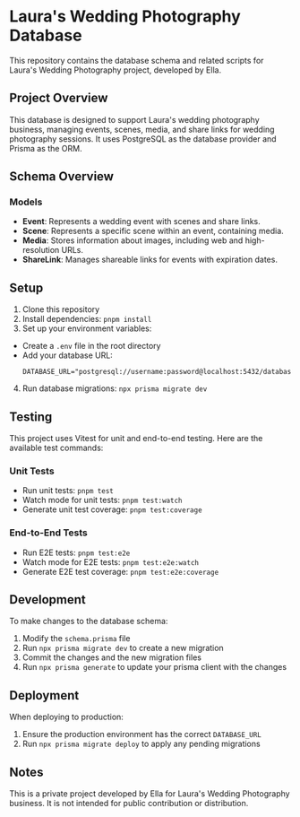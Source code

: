 # Laura's Wedding Photography Database
This repository contains the database schema and related scripts for Laura's Wedding Photography project, developed by Ella.

## Project Overview
This database is designed to support Laura's wedding photography business, managing events, scenes, media, and share links for wedding photography sessions. It uses PostgreSQL as the database provider and Prisma as the ORM.

## Schema Overview

### Models
- **Event**: Represents a wedding event with scenes and share links.
- **Scene**: Represents a specific scene within an event, containing media.
- **Media**: Stores information about images, including web and high-resolution URLs.
- **ShareLink**: Manages shareable links for events with expiration dates.

## Setup
1. Clone this repository
2. Install dependencies: `pnpm install`
3. Set up your environment variables:
- Create a `.env` file in the root directory
- Add your database URL:
  ```
  DATABASE_URL="postgresql://username:password@localhost:5432/database_name"
  ```
4. Run database migrations: `npx prisma migrate dev`

## Testing
This project uses Vitest for unit and end-to-end testing. Here are the available test commands:

### Unit Tests
- Run unit tests: `pnpm test`
- Watch mode for unit tests: `pnpm test:watch`
- Generate unit test coverage: `pnpm test:coverage`

### End-to-End Tests
- Run E2E tests: `pnpm test:e2e`
- Watch mode for E2E tests: `pnpm test:e2e:watch`
- Generate E2E test coverage: `pnpm test:e2e:coverage`

## Development
To make changes to the database schema:

1. Modify the `schema.prisma` file
2. Run `npx prisma migrate dev` to create a new migration
3. Commit the changes and the new migration files
4. Run `npx prisma generate` to update your prisma client with the changes 

## Deployment
When deploying to production:

1. Ensure the production environment has the correct `DATABASE_URL`
2. Run `npx prisma migrate deploy` to apply any pending migrations

## Notes
This is a private project developed by Ella for Laura's Wedding Photography business. It is not intended for public contribution or distribution.